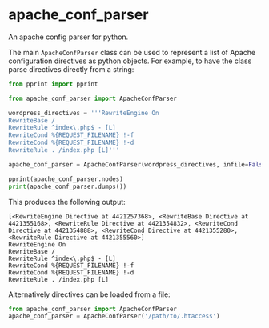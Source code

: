 apache_conf_parser
==================

An apache config parser for python.

The main `ApacheConfParser` class can be used to represent a list of Apache configuration directives as python objects. For example, to have the class parse directives directly from a string:

```python
from pprint import pprint

from apache_conf_parser import ApacheConfParser

wordpress_directives = '''RewriteEngine On
RewriteBase /
RewriteRule ^index\.php$ - [L]
RewriteCond %{REQUEST_FILENAME} !-f
RewriteCond %{REQUEST_FILENAME} !-d
RewriteRule . /index.php [L]'''

apache_conf_parser = ApacheConfParser(wordpress_directives, infile=False)

pprint(apache_conf_parser.nodes)
print(apache_conf_parser.dumps())
```

This produces the following output:

```
[<RewriteEngine Directive at 4421257368>, <RewriteBase Directive at 4421355168>, <RewriteRule Directive at 4421354832>, <RewriteCond Directive at 4421354888>, <RewriteCond Directive at 4421355280>, <RewriteRule Directive at 4421355560>]
RewriteEngine On
RewriteBase /
RewriteRule ^index\.php$ - [L]
RewriteCond %{REQUEST_FILENAME} !-f
RewriteCond %{REQUEST_FILENAME} !-d
RewriteRule . /index.php [L]
```

Alternatively directives can be loaded from a file:

```python
from apache_conf_parser import ApacheConfParser
apache_conf_parser = ApacheConfParser('/path/to/.htaccess')

```
